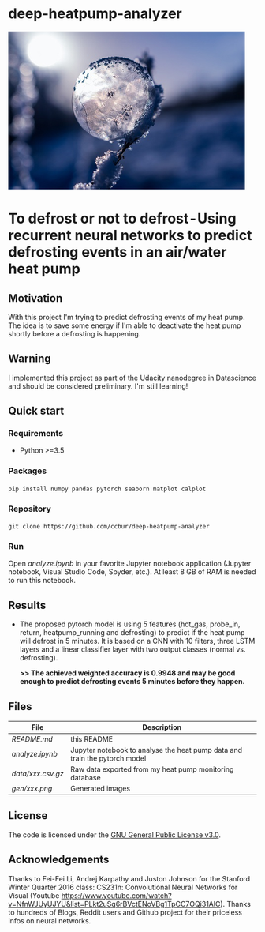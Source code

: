 # deep-heatpump-analyzer
![Deep heat pump analyzer](/frost.jpg)
# To defrost or not to defrost - Using recurrent neural networks to predict defrosting events in an air/water heat pump

## Motivation

With this project I'm trying to predict defrosting events of my heat pump. The idea is to save some energy if I'm able to deactivate the heat pump shortly before a defrosting is happening.

## Warning

I implemented this project as part of the Udacity nanodegree in Datascience and should be considered preliminary. I'm still learning!

## Quick start
### Requirements
* Python >=3.5

### Packages
`pip install numpy pandas pytorch seaborn matplot calplot`

### Repository
`git clone https://github.com/ccbur/deep-heatpump-analyzer`

### Run

Open *analyze.ipynb* in your favorite Jupyter notebook application (Jupyter notebook, Visual Studio Code, Spyder, etc.). At least 8 GB of RAM is needed to run this notebook.

## Results
- The proposed pytorch model is using 5 features (hot_gas, probe_in, return, heatpump_running and defrosting) to predict if the heat pump will defrost in 5 minutes. It is based on a CNN with 10 filters, three LSTM layers and a linear classifier layer with two output classes (normal vs. defrosting).
    
    **>> The achieved weighted accuracy is 0.9948 and may be good enough to predict defrosting events 5 minutes before they happen.**

## Files
File | Description
------------ | -------------
*README.md* | this README
*analyze.ipynb* | Jupyter notebook to analyse the heat pump data and train the pytorch model
*data/xxx.csv.gz* | Raw data exported from my heat pump monitoring database
*gen/xxx.png* | Generated images

## License
The code is licensed under the [GNU General Public License v3.0](https://github.com/ccbur/deep-heatpump-analyzer/LICENSE).

## Acknowledgements
Thanks to Fei-Fei Li, Andrej Karpathy and Juston Johnson for the Stanford Winter Quarter 2016 class: CS231n: Convolutional Neural Networks for Visual (Youtube https://www.youtube.com/watch?v=NfnWJUyUJYU&list=PLkt2uSq6rBVctENoVBg1TpCC7OQi31AlC).
Thanks to hundreds of Blogs, Reddit users and Github project for their priceless infos on neural networks.
